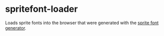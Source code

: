 # spritefont-loader
Loads sprite fonts into the browser that were generated with the [sprite font generator](https://github.com/andormade/spritefont).
